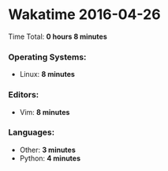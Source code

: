 # Wakatime 2016-04-26

Time Total: **0 hours 8 minutes**

### Operating Systems:
- Linux: **8 minutes** 

### Editors:
- Vim: **8 minutes** 

### Languages:
- Other: **3 minutes** 
- Python: **4 minutes** 

